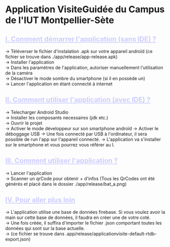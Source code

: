 # Application VisiteGuidée du Campus de l'IUT Montpellier-Sète

## <span style="color:#ccccff"><b><u> I. Comment démarrer l'application (sans IDE) ? </b></u>

-> Téléverser le fichier d'instalation .apk sur votre appareil androïd (ce fichier se trouve dans ./app/release/app-release.apk) <br />
-> Installer l'application <br />
-> Dans les paramètres de l'application, autoriser manuellement l'utilisation de la caméra <br />
-> Désactiver le mode sombre du smartphone (si il en possède un) </br>
-> Lancer l'application en étant connecté à internet 

## <span style="color:#ccccff"><b><u> II. Comment utiliser l'application (avec IDE) ?</b></u>

-> Telecharger Android Studio <br />
-> Installer les composants necessaires (jdk etc.) <br />
-> Ouvrir le projet<br />
-> Activer le mode développeur sur son smartphone androïd
-> Activer le déboggage USB
-> Une fois connecté par USB à l'ordinateur, il sera possible de run l'app sur l'appareil connecté.
-> L'application va s'installer sur le smartphone et vous pourrez vous référer au I.

## <span style="color:#ccccff"><b><u> III. Comment utiliser l'application ?</b></u>

-> Lancer l'application <br />
-> Scanner un qrCode pour obtenir + d'infos (Tous les QrCodes ont été générés et placé dans le dossier ./app/release/bat_a.png)


## <span style="color:#ccccff"><u><b> IV. Pour aller plus loin</u></u></b>
-> L'application utilise une base de données firebase. Si vous voulez avoir la main sur cette base de données, il faudra en créer une de votre coté. <br />
-> Une fois créée, il suffira d'importer le fichier .json comportant toutes les données qui sont sur la base actuelle. <br />
-> (ce fichier se trouve dans .app/release/applicationvisite-default-rtdb-export.json)
